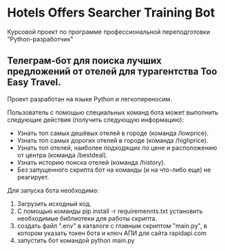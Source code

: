 # Hotels Offers Searcher Training Bot
Курсовой проект по программе профессиональной переподготовки "Python-разработчик"
## Телеграм-бот для поиска лучших предложений от отелей для турагентства Too Easy Travel.
Проект разработан на языке Python и легкопереносим.

Пользователь с помощью специальных команд бота может выполнить следующие действия (получить следующую информацию):
- Узнать топ самых дешёвых отелей в городе (команда /lowprice).
- Узнать топ самых дорогих отелей в городе (команда /highprice).
- Узнать топ отелей, наиболее подходящих по цене и расположению от центра (команда /bestdeal).
- Узнать историю поиска отелей (команда /history).
- Без запущенного скрипта бот на команды (и на что-либо еще) не реагирует.

Для запуска бота необходимо:
1. Загрузить исходный код.
2. С помощью команды pip install -r requiremennts.txt установить необходимые библиотеки для работы скрипта.
2. создать файл ".env" в каталоге с главным скриптом "main.py", в котором указать токен бота и ключ АПИ для сайта rapidapi.com
3. запустить бот командой python main.py